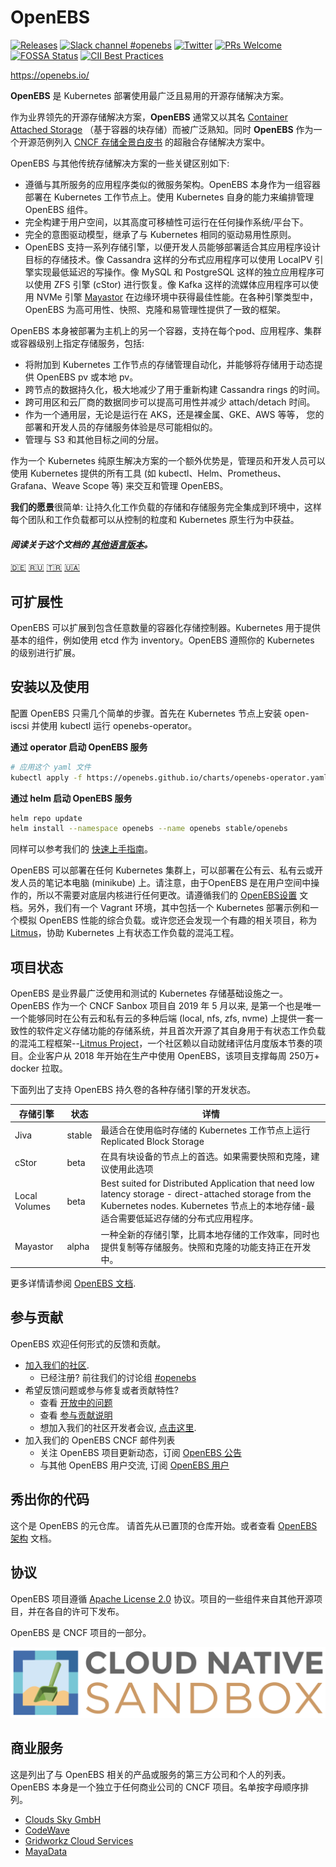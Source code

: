 # OpenEBS

[![Releases](https://img.shields.io/github/release/openebs/openebs/all.svg?style=flat-square)](https://github.com/openebs/openebs/releases)
[![Slack channel #openebs](https://img.shields.io/badge/slack-openebs-brightgreen.svg?logo=slack)](https://kubernetes.slack.com/messages/openebs)
[![Twitter](https://img.shields.io/twitter/follow/openebs.svg?style=social&label=Follow)](https://twitter.com/intent/follow?screen_name=openebs)
[![PRs Welcome](https://img.shields.io/badge/PRs-welcome-brightgreen.svg?style=flat-square)](https://github.com/openebs/openebs/blob/master/CONTRIBUTING.zh.md)
[![FOSSA Status](https://app.fossa.com/api/projects/git%2Bgithub.com%2Fopenebs%2Fopenebs.svg?type=shield)](https://app.fossa.com/projects/git%2Bgithub.com%2Fopenebs%2Fopenebs?ref=badge_shield)
[![CII Best Practices](https://bestpractices.coreinfrastructure.org/projects/1754/badge)](https://bestpractices.coreinfrastructure.org/projects/1754)

https://openebs.io/
 
**OpenEBS** 是 Kubernetes 部署使用最广泛且易用的开源存储解决方案。

作为业界领先的开源存储解决方案，**OpenEBS** 通常又以其名 [Container Attached Storage](https://www.cncf.io/blog/2018/04/19/container-attached-storage-a-primer/) （基于容器的块存储）而被广泛熟知。同时 **OpenEBS** 作为一个开源范例列入 [CNCF 存储全景白皮书](https://github.com/cncf/sig-storage/blob/master/CNCF%20Storage%20Landscape%20-%20White%20Paper.pdf) 的超融合存储解决方案中。

OpenEBS 与其他传统存储解决方案的一些关键区别如下:
- 遵循与其所服务的应用程序类似的微服务架构。OpenEBS 本身作为一组容器部署在 Kubernetes 工作节点上。使用 Kubernetes 自身的能力来编排管理 OpenEBS 组件。
- 完全构建于用户空间，以其高度可移植性可运行在任何操作系统/平台下。
- 完全的意图驱动模型，继承了与 Kubernetes 相同的驱动易用性原则。
- OpenEBS 支持一系列存储引擎，以便开发人员能够部署适合其应用程序设计目标的存储技术。像 Cassandra 这样的分布式应用程序可以使用 LocalPV 引擎实现最低延迟的写操作。像 MySQL 和 PostgreSQL 这样的独立应用程序可以使用 ZFS 引擎 (cStor) 进行恢复。像 Kafka 这样的流媒体应用程序可以使用 NVMe 引擎 [Mayastor](https://github.com/openebs/Mayastor) 在边缘环境中获得最佳性能。在各种引擎类型中，OpenEBS 为高可用性、快照、克隆和易管理性提供了一致的框架。

OpenEBS 本身被部署为主机上的另一个容器，支持在每个pod、应用程序、集群或容器级别上指定存储服务，包括:
- 将附加到 Kubernetes 工作节点的存储管理自动化，并能够将存储用于动态提供 OpenEBS pv 或本地 pv。
- 跨节点的数据持久化，极大地减少了用于重新构建 Cassandra rings 的时间。
- 跨可用区和云厂商的数据同步可以提高可用性并减少 attach/detach 时间。
- 作为一个通用层，无论是运行在 AKS，还是裸金属、GKE、AWS 等等， 您的部署和开发人员的存储服务体验是尽可能相似的。
- 管理与 S3 和其他目标之间的分层。

作为一个 Kubernetes 纯原生解决方案的一个额外优势是，管理员和开发人员可以使用 Kubernetes 提供的所有工具 (如 kubectl、Helm、Prometheus、Grafana、Weave Scope 等) 来交互和管理 OpenEBS。

**我们的愿景**很简单: 让持久化工作负载的存储和存储服务完全集成到环境中，这样每个团队和工作负载都可以从控制的粒度和 Kubernetes 原生行为中获益。

#### *阅读关于这个文档的 [其他语言版本](translations/TRANSLATIONS.md)。*

[🇩🇪](translations/README.de.md)
[🇷🇺](translations/README.ru.md)
[🇹🇷](translations/README.tr.md)
[🇺🇦](translations/README.ua.md)

## 可扩展性
 
OpenEBS 可以扩展到包含任意数量的容器化存储控制器。Kubernetes 用于提供基本的组件，例如使用 etcd 作为 inventory。OpenEBS 遵照你的 Kubernetes 的级别进行扩展。

## 安装以及使用

配置 OpenEBS 只需几个简单的步骤。首先在 Kubernetes 节点上安装 open-iscsi 并使用 kubectl 运行 openebs-operator。

**通过 operator 启动 OpenEBS 服务**
```bash
# 应用这个 yaml 文件
kubectl apply -f https://openebs.github.io/charts/openebs-operator.yaml
```

**通过 helm 启动 OpenEBS 服务**
```bash
helm repo update
helm install --namespace openebs --name openebs stable/openebs
```

同样可以参考我们的 [快速上手指南](https://docs.openebs.io/docs/overview.html)。

OpenEBS 可以部署在任何 Kubernetes 集群上，可以部署在公有云、私有云或开发人员的笔记本电脑 (minikube) 上。请注意，由于OpenEBS 是在用户空间中操作的，所以不需要对底层内核进行任何更改。请遵循我们的 [OpenEBS设置](https://docs.openebs.io/docs/overview.html) 文档。另外，我们有一个 Vagrant 环境，其中包括一个 Kubernetes 部署示例和一个模拟 OpenEBS 性能的综合负载。或许您还会发现一个有趣的相关项目，称为 [Litmus](https://www.openebs.io/litmus)，协助 Kubernetes 上有状态工作负载的混沌工程。

## 项目状态

OpenEBS 是业界最广泛使用和测试的 Kubernetes 存储基础设施之一。OpenEBS 作为一个 CNCF Sanbox 项目自 2019 年 5 月以来,  是第一个也是唯一一个能够同时在公有云和私有云的多种后端 (local, nfs, zfs, nvme) 上提供一套一致性的软件定义存储功能的存储系统，并且首次开源了其自身用于有状态工作负载的混沌工程框架--[Litmus Project](https://www.openebs.io/litmus)，一个社区赖以自动就绪评估月度版本节奏的项目。企业客户从 2018 年开始在生产中使用 OpenEBS，该项目支撑每周 250万+ docker 拉取。

下面列出了支持 OpenEBS 持久卷的各种存储引擎的开发状态。

| 存储引擎 | 状态 | 详情 |
|---|---|---|
| Jiva | stable | 最适合在使用临时存储的 Kubernetes 工作节点上运行 Replicated Block Storage |
| cStor | beta | 在具有块设备的节点上的首选。如果需要快照和克隆，建议使用此选项 |
| Local Volumes | beta | Best suited for Distributed Application that need low latency storage - direct-attached storage from the Kubernetes nodes. Kubernetes 节点上的本地存储-最适合需要低延迟存储的分布式应用程序。|
| Mayastor | alpha | 一种全新的存储引擎，比肩本地存储的工作效率，同时也提供复制等存储服务。快照和克隆的功能支持正在开发中。|

更多详情请参阅 [OpenEBS 文档](https://docs.openebs.io/docs/next/quickstart.html).
 
## 参与贡献
 
OpenEBS 欢迎任何形式的反馈和贡献。
 
- [加入我们的社区](https://kubernetes.slack.com).
  - 已经注册? 前往我们的讨论组 [#openebs](https://kubernetes.slack.com/messages/openebs/)
- 希望反馈问题或参与修复或者贡献特性?
  - 查看 [开放中的问题](https://github.com/openebs/openebs/issues)
  - 查看 [参与贡献说明](./CONTRIBUTING.zh.md)
  - 想加入我们的社区开发者会议, [点击这里](./community/README.md). 
- 加入我们的 OpenEBS CNCF 邮件列表
  - 关注 OpenEBS 项目更新动态，订阅 [OpenEBS 公告](https://lists.cncf.io/g/cncf-openebs-announcements)
  - 与其他 OpenEBS 用户交流, 订阅 [OpenEBS 用户](https://lists.cncf.io/g/cncf-openebs-users)

## 秀出你的代码

这个是 OpenEBS 的元仓库。 请首先从已置顶的仓库开始。或者查看 [OpenEBS 架构](./contribute/design/README.md) 文档。 

## 协议

OpenEBS 项目遵循 [Apache License 2.0](https://github.com/openebs/openebs/blob/master/LICENSE) 协议。项目的一些组件来自其他开源项目，并在各自的许可下发布。

OpenEBS 是 CNCF 项目的一部分。

[![CNCF Sandbox Project](https://raw.githubusercontent.com/cncf/artwork/master/other/cncf-sandbox/horizontal/color/cncf-sandbox-horizontal-color.png)](https://landscape.cncf.io/selected=open-ebs)

## 商业服务

这是列出了与 OpenEBS 相关的产品或服务的第三方公司和个人的列表。OpenEBS 本身是一个独立于任何商业公司的 CNCF 项目。名单按字母顺序排列。
- [Clouds Sky GmbH](https://cloudssky.com/en/)
- [CodeWave](https://codewave.eu/)
- [Gridworkz Cloud Services](https://gridworkz.com/)
- [MayaData](https://mayadata.io/)
